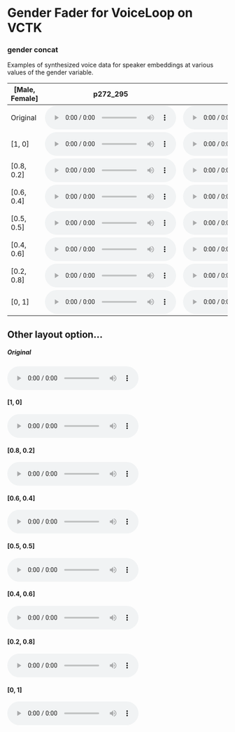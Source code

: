 
# Gender Fader for VoiceLoop on VCTK 
### gender concat

Examples of synthesized voice data for speaker embeddings at various values of the gender variable.

| [Male, Female] | p272_295 | p253_104 | p298_392 |
| --- | --- | --- | --- |
| Original | <audio src="audio/fader_networks/p272_295_45_orig.wav" controls></audio> | <audio src="audio/fader_networks/p253_104_26_orig.wav" controls></audio> | <audio src="audio/fader_networks/p298_392_66_orig.wav" controls></audio> |
| [1, 0] | <audio src="audio/fader_networks/p272_295_45_gender_concat_1_0.wav" controls></audio> | <audio src="audio/fader_networks/p253_104_26_gender_concat_1_0.wav" controls></audio> | <audio src="audio/fader_networks/p298_392_66_gender_concat_1_0.wav" controls></audio> |
| [0.8, 0.2] | <audio src="audio/fader_networks/p272_295_45_gender_concat_0.8_0.2.wav" controls></audio> | <audio src="audio/fader_networks/p253_104_26_gender_concat_0.8_0.2.wav" controls></audio> | <audio src="audio/fader_networks/p298_392_66_gender_concat_0.8_0.2.wav" controls></audio> |
| [0.6, 0.4] |<audio src="audio/fader_networks/p272_295_45_gender_concat_0.6_0.4.wav" controls></audio> | <audio src="audio/fader_networks/p253_104_26_gender_concat_0.6_0.4.wav" controls></audio> | <audio src="audio/fader_networks/p298_392_66_gender_concat_0.6_0.4.wav" controls></audio> |
| [0.5, 0.5] |<audio src="audio/fader_networks/p272_295_45_gender_concat_0.5_0.5.wav" controls></audio> | <audio src="audio/fader_networks/p253_104_26_gender_concat_0.5_0.5.wav" controls></audio> | <audio src="audio/fader_networks/p298_392_66_gender_concat_0.5_0.5.wav" controls></audio> |
| [0.4, 0.6] |<audio src="audio/fader_networks/p272_295_45_gender_concat_0.4_0.6.wav" controls></audio> | <audio src="audio/fader_networks/p253_104_26_gender_concat_0.4_0.6.wav" controls></audio> | <audio src="audio/fader_networks/p298_392_66_gender_concat_0.4_0.6.wav" controls></audio> |
| [0.2, 0.8] |<audio src="audio/fader_networks/p272_295_45_gender_concat_0.2_0.8.wav" controls></audio> | <audio src="audio/fader_networks/p253_104_26_gender_concat_0.2_0.8.wav" controls></audio> | <audio src="audio/fader_networks/p298_392_66_gender_concat_0.2_0.8.wav" controls></audio> |
| [0, 1] |<audio src="audio/fader_networks/p272_295_45_gender_concat_0_1.wav" controls></audio> | <audio src="audio/fader_networks/p253_104_26_gender_concat_0_1.wav" controls></audio> | <audio src="audio/fader_networks/p298_392_66_gender_concat_1_0.wav" controls></audio> |

## Other layout option...
##### Original
<audio src="audio/fader_networks/p272_295_45_orig.wav" controls></audio>

#### [1, 0]
<audio src="audio/fader_networks/p272_295_45_gender_concat_1_0.wav" controls></audio>

#### [0.8, 0.2]
<audio src="audio/fader_networks/p272_295_45_gender_concat_0.8_0.2.wav" controls></audio>

#### [0.6, 0.4]
<audio src="audio/fader_networks/p272_295_45_gender_concat_0.6_0.4.wav" controls></audio>

#### [0.5, 0.5]
<audio src="audio/fader_networks/p272_295_45_gender_concat_0.5_0.5.wav" controls></audio>

#### [0.4, 0.6]
<audio src="audio/fader_networks/p272_295_45_gender_concat_0.4_0.6.wav" controls></audio>

#### [0.2, 0.8]
<audio src="audio/fader_networks/p272_295_45_gender_concat_0.2_0.8.wav" controls></audio>

#### [0, 1]
<audio src="audio/fader_networks/p272_295_45_gender_concat_0_1.wav" controls></audio>